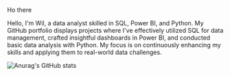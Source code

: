 Ho there

Hello, I'm Wil, a data analyst skilled in SQL, Power BI, and Python. My GitHub portfolio displays projects where I've effectively utilized SQL for data management, crafted insightful dashboards in Power BI, and conducted basic data analysis with Python. My focus is on continuously enhancing my skills and applying them to real-world data challenges.

![Anurag's GitHub stats](https://github-readme-stats.vercel.app/api?username=wilrodriguez&theme=dark&show_icons=true)
